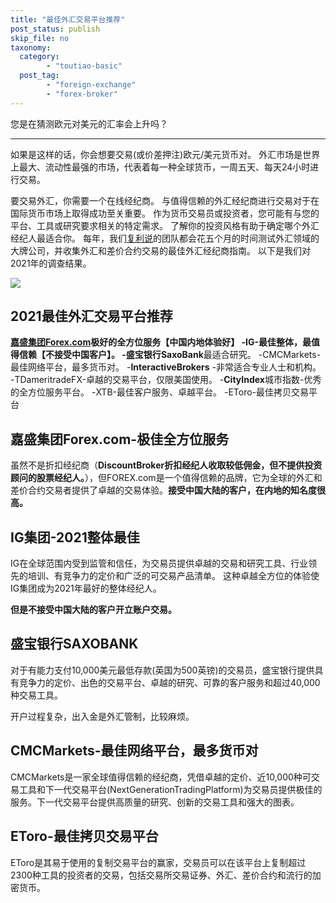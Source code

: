 ```yaml
---
title: "最佳外汇交易平台推荐"
post_status: publish
skip_file: no
taxonomy:
  category:
        - "toutiao-basic"
  post_tag:
        - "foreign-exchange"
        - "forex-broker"
---
```


您是在猜测欧元对美元的汇率会上升吗？

* * *

如果是这样的话，你会想要交易(或价差押注)欧元/美元货币对。 外汇市场是世界上最大、流动性最强的市场，代表着每一种全球货币，一周五天、每天24小时进行交易。

要交易外汇，你需要一个在线经纪商。 与值得信赖的外汇经纪商进行交易对于在国际货币市场上取得成功至关重要。 作为货币交易员或投资者，您可能有与您的平台、工具或研究要求相关的特定需求。 了解你的投资风格有助于确定哪个外汇经纪人最适合你。 每年，我们[复利说](https://funstoutiao.com)的团队都会花五个月的时间测试外汇领域的大牌公司，并收集外汇和差价合约交易的最佳外汇经纪商指南。 以下是我们对2021年的调查结果。

[![](https://testingcf.jsdelivr.net/gh/jarlin8/img@main/imgHD/1645540455270Quicker_easy.png)](https://www.ifttt.fun/forexcom)

## 2021最佳外汇交易平台推荐

**[嘉盛集团Forex.com](https://www.ifttt.fun/go/forexcom)**极好的全方位服务【中国内地体验好】 -IG-最佳整体，最值得信赖【不接受中国客户】。 -盛宝银行**SaxoBank**最适合研究。 -CMCMarkets-最佳网络平台，最多货币对。 -**InteractiveBrokers** -非常适合专业人士和机构。 -TDameritradeFX-卓越的交易平台，仅限美国使用。 -**CityIndex**城市指数-优秀的全方位服务平台。 -XTB-最佳客户服务、卓越平台。 -EToro-最佳拷贝交易平台

## 嘉盛集团Forex.com-极佳全方位服务

虽然不是折扣经纪商（**DiscountBroker折扣经纪人收取较低佣金，但不提供投资顾问的股票经纪人。**），但FOREX.com是一个值得信赖的品牌，它为全球的外汇和差价合约交易者提供了卓越的交易体验。**接受中国大陆的客户，在内地的知名度很高。**

## IG集团-2021整体最佳

IG在全球范围内受到监管和信任，为交易员提供卓越的交易和研究工具、行业领先的培训、有竞争力的定价和广泛的可交易产品清单。 这种卓越全方位的体验使IG集团成为2021年最好的整体经纪人。

**但是不接受中国大陆的客户开立账户交易。**

## 盛宝银行SAXOBANK

对于有能力支付10,000美元最低存款(英国为500英镑)的交易员，盛宝银行提供具有竞争力的定价、出色的交易平台、卓越的研究、可靠的客户服务和超过40,000种交易工具。

开户过程复杂，出入金是外汇管制，比较麻烦。

## CMCMarkets-最佳网络平台，最多货币对

CMCMarkets是一家全球值得信赖的经纪商，凭借卓越的定价、近10,000种可交易工具和下一代交易平台(NextGenerationTradingPlatform)为交易员提供极佳的服务。下一代交易平台提供高质量的研究、创新的交易工具和强大的图表。

## EToro-最佳拷贝交易平台

EToro是其易于使用的复制交易平台的赢家，交易员可以在该平台上复制超过2300种工具的投资者的交易，包括交易所交易证券、外汇、差价合约和流行的加密货币。
